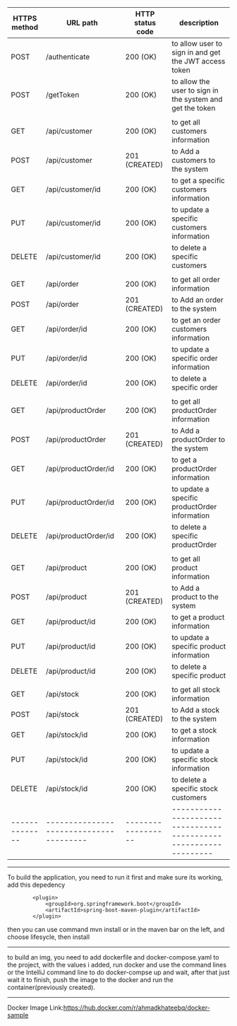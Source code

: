 

| HTTPS method | URL path                              | HTTP status code | description                                                    |
|--------------|---------------------------------------|------------------|----------------------------------------------------------------|
| POST         | /authenticate                         | 200 (OK)         | to allow user to sign in and get the JWT access token          |
| POST         | /getToken                             | 200 (OK)         | to allow the user to sign in the system and get the token      |
|              |                                       |                  |                                                                |
| GET          | /api/customer                         | 200 (OK)         | to get all customers information                               |
| POST         | /api/customer                         | 201 (CREATED)    | to Add a customers to the system                               |
| GET          | /api/customer/id                      | 200 (OK)         | to get a specific customers information                        |
| PUT          | /api/customer/id                      | 200 (OK)         | to update a specific customers information                     |
| DELETE       | /api/customer/id                      | 200 (OK)         | to delete a specific customers                                 |
|              |                                       |                  |                                                                |
| GET          | /api/order                            | 200 (OK)         | to get all order information                                   |
| POST         | /api/order                            | 201 (CREATED)    | to Add an order to the system                                  |
| GET          | /api/order/id                         | 200 (OK)         | to get an order customers information                          |
| PUT          | /api/order/id                         | 200 (OK)         | to update a specific order  information                        |
| DELETE       | /api/order/id                         | 200 (OK)         | to delete a specific order                                     |
|              |                                       |                  |                                                                |
| GET          | /api/productOrder                     | 200 (OK)         | to get all productOrder information                            |
| POST         | /api/productOrder                     | 201 (CREATED)    | to Add a productOrder to the system                            |
| GET          | /api/productOrder/id                  | 200 (OK)         | to get a productOrder  information                             |
| PUT          | /api/productOrder/id                  | 200 (OK)         | to update a specific productOrder  information                 |
| DELETE       | /api/productOrder/id                  | 200 (OK)         | to delete a specific productOrder                              |
|              |                                       |                  |                                                                |
| GET          | /api/product                          | 200 (OK)         | to get all product information                                 |
| POST         | /api/product                          | 201 (CREATED)    | to Add a product to the system                                 |
| GET          | /api/product/id                       | 200 (OK)         | to get a product  information                                  |
| PUT          | /api/product/id                       | 200 (OK)         | to update a specific product  information                      |
| DELETE       | /api/product/id                       | 200 (OK)         | to delete a specific product                                   |
|              |                                       |                  |                                                                |
| GET          | /api/stock                            | 200 (OK)         | to get all stock information                                   |
| POST         | /api/stock                            | 201 (CREATED)    | to Add a stock to the system                                   |
| GET          | /api/stock/id                         | 200 (OK)         | to get a stock  information                                    |
| PUT          | /api/stock/id                         | 200 (OK)         | to update a specific stock  information                        |
| DELETE       | /api/stock/id                         | 200 (OK)         | to delete a specific stock customers                           |
|--------------|---------------------------------------|------------------|----------------------------------------------------------------|

--------------------------------------------------------------------------------------------------------------------------------------------

To build the application, you need to run it first and make sure its working, add this depedency 
<!-- Package as an executable jar/war -->
			<plugin>
				<groupId>org.springframework.boot</groupId>
				<artifactId>spring-boot-maven-plugin</artifactId>
			</plugin>
then you can use command mvn install or in the maven bar on the left, and choose lifesycle, then install 

--------------------------------------------------------------------------------------------------------------------------------------------

to build an img, you need to add dockerfile and docker-compose.yaml to the project, with the values i added, run docker and use the command lines or the IntelliJ command line to do docker-compse up and wait, after that just wait it to finish, push the image to the docker and run the container(previously created).

--------------------------------------------------------------------------------------------------------------------------------------------

Docker Image Link:https://hub.docker.com/r/ahmadkhateebq/docker-sample
